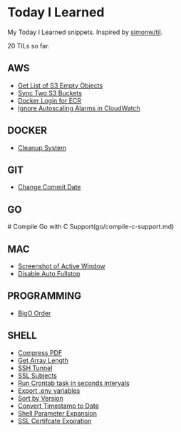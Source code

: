 # Today I Learned

My Today I Learned snippets. Inspired by [simonw/til](https://github.com/simonw/til).

<!-- drop -->
20 TILs so far.

## AWS
 - [Get List of S3 Empty Objects](aws/s3-empty-objects.md)
 - [Sync Two S3 Buckets](aws/s3-sync-buckets.md)
 - [Docker Login for ECR](aws/ecr-docker-login.md)
 - [Ignore Autoscaling Alarms in CloudWatch](aws/cloudwatch-autoscaling-alarms.md)

## DOCKER
 - [Cleanup System](docker/cleanup-system.md)

## GIT
 - [Change Commit Date](git/change-commit-date.md)

## GO
# Compile Go with C Support(go/compile-c-support.md)

## MAC
 - [Screenshot of Active Window](mac/screenshot-active-window.md)
 - [Disable Auto Fullstop](mac/disable-auto-fullstop.md)

## PROGRAMMING
 - [BigO Order](programming/big-o-order.md)

## SHELL
 - [Compress PDF](shell/pdf-compress.md)
 - [Get Array Length](shell/array-length.md)
 - [SSH Tunnel](shell/ssh-tunnel.md)
 - [SSL Subjects](shell/ssl-cert-subject.md)
 - [Run Crontab task in seconds intervals](shell/crontab-less-than-minute.md)
 - [Export .env variables](shell/dotenv-export-variables.md)
 - [Sort by Version](shell/sort-by-version.md)
 - [Convert Timestamp to Date](shell/timestamp_convert.md)
 - [Shell Parameter Expansion](shell/parameter-expansion.md)
 - [SSL Certifcate Expiration](shell/ssl-cert-expiration.md)

